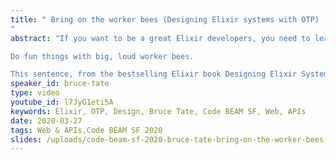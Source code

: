 ```yaml
---
title: " Bring on the worker bees (Designing Elixir systems with OTP)
"
abstract: "If you want to be a great Elixir developers, you need to learn to build your programs in layers, the way the experts do. In this session, we will explore the advice:

Do fun things with big, loud worker bees.

This sentence, from the bestselling Elixir book Designing Elixir Systems with OTP, is a mental mnemonic that stands for Data, Functions, Tests; Boundaries, Lifecycles and Workers. We'll talk about each of these layers in detail focusing on the role of each independent layer in a self-healing, performant Elixir program"
speaker_id: bruce-tate
type: video
youtube_id: l7JyG1eti5A
keywords: Elixir, OTP, Design, Bruce Tate, Code BEAM SF, Web, APIs
date: 2020-03-27
tags: Web & APIs,Code BEAM SF 2020
slides: /uploads/code-beam-sf-2020-bruce-tate-bring-on-the-worker-bees-designing-elixir-systems-with-otp-compressed.pdf
---
```


